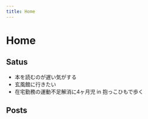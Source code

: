 ```yaml
---
title: Home
---
```


# Home

## Satus
- 本を読むのが遅い気がする
- 玄風館に行きたい
- 在宅勤務の運動不足解消に4ヶ月児 in 抱っこひもで歩く

## Posts

